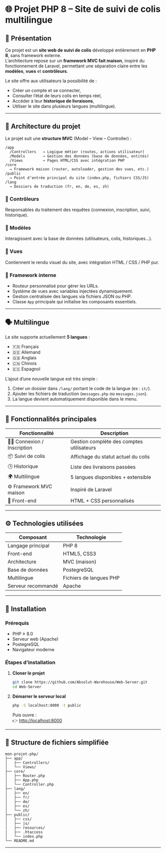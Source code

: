 # 🌐 Projet PHP 8 – Site de suivi de colis multilingue

## 🧭 Présentation

Ce projet est un **site web de suivi de colis** développé entièrement en **PHP 8**, sans framework externe.  
L’architecture repose sur un **framework MVC fait maison**, inspiré du fonctionnement de Laravel, permettant une séparation claire entre les **modèles**, **vues** et **contrôleurs**.

Le site offre aux utilisateurs la possibilité de :
- Créer un compte et se connecter,  
- Consulter l’état de leurs colis en temps réel,  
- Accéder à leur **historique de livraisons**,  
- Utiliser le site dans plusieurs langues (multilingue).

---

## 🧩 Architecture du projet

Le projet suit une **structure MVC** (Model – View – Controller) :

```
/app
  /Controllers   → Logique métier (routes, actions utilisateur)
  /Models        → Gestion des données (base de données, entités)
  /Views         → Pages HTML/CSS avec intégration PHP
/core
  → Framework maison (router, autoloader, gestion des vues, etc.)
/public
  → Point d’entrée principal du site (index.php, fichiers CSS/JS)
/lang
  → Dossiers de traduction (fr, en, de, es, zh)
```

### 🔹 Contrôleurs
Responsables du traitement des requêtes (connexion, inscription, suivi, historique).

### 🔹 Modèles
Interagissent avec la base de données (utilisateurs, colis, historiques…).

### 🔹 Vues
Contiennent le rendu visuel du site, avec intégration HTML / CSS / PHP pur.

### 🔹 Framework interne
- Routeur personnalisé pour gérer les URLs.
- Système de vues avec variables injectées dynamiquement.
- Gestion centralisée des langues via fichiers JSON ou PHP.
- Classe `App` principale qui initialise les composants essentiels.

---

## 🗣️ Multilingue

Le site supporte actuellement **5 langues** :
- 🇫🇷 Français  
- 🇩🇪 Allemand  
- 🇬🇧 Anglais  
- 🇨🇳 Chinois  
- 🇪🇸 Espagnol  

L’ajout d’une nouvelle langue est très simple :  
1. Créer un dossier dans `/lang/` portant le code de la langue (ex : `it/`).  
2. Ajouter les fichiers de traduction (`messages.php` ou `messages.json`).  
3. La langue devient automatiquement disponible dans le menu.

---

## 🔐 Fonctionnalités principales

| Fonctionnalité | Description |
|----------------|-------------|
| 🧑‍💻 Connexion / Inscription | Gestion complète des comptes utilisateurs |
| 📦 Suivi de colis | Affichage du statut actuel du colis |
| 🕒 Historique | Liste des livraisons passées |
| 🌍 Multilingue | 5 langues disponibles + extensible |
| ⚙️ Framework MVC maison | Inspiré de Laravel |
| 🎨 Front-end | HTML + CSS personnalisés |

---

## ⚙️ Technologies utilisées

| Composant | Technologie |
|------------|--------------|
| Langage principal | PHP 8 |
| Front-end | HTML5, CSS3 |
| Architecture | MVC (maison) |
| Base de données |PostegreSQL |
| Multilingue | Fichiers de langues PHP |
| Serveur recommandé | Apache |

---

## 🚀 Installation

### Prérequis
- PHP ≥ 8.0  
- Serveur web (Apache)  
- PostegreSQL
- Navigateur moderne

### Étapes d’installation

1. **Cloner le projet**
   ```bash
   git clone https://github.com/Absolut-Warehouse/Web-Server.git
   cd Web-Server
   ```

2. **Démarrer le serveur local**
   ```bash
   php -S localhost:8000 -t public
   ```
   Puis ouvre :  
   👉 [http://localhost:8000](http://localhost:8000)

---

## 🧰 Structure de fichiers simplifiée

```
mon-projet-php/
├── app/
│   ├── Controllers/
│   └── Views/
├── core/
│   ├── Router.php
│   ├── App.php
│   └── Controller.php
├── lang/
│   ├── en/
│   ├── fr/
│   ├── de/
│   ├── es/
│   └── zh/
├── public/
│   ├── css/
│   ├── js/
|   ├── resources/
|   ├── .htaccess
│   └── index.php
└── README.md
```

---
